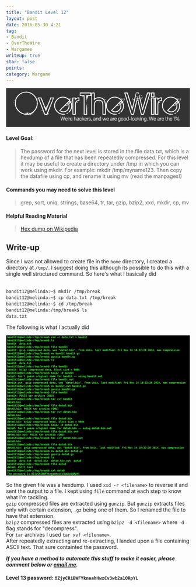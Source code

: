 ```yaml
---
title: "Bandit Level 12"
layout: post
date: 2016-05-30 4:21
tag:
- Bandit
- OverTheWire
- Wargames
writeup: true
star: false
points:
category: Wargame
---
```


![OverTheWire logo](/assets/images/OverTheWire/logo.png)

#### Level Goal:

>The password for the next level is stored in the file data.txt, which is a hexdump of a file that has been repeatedly compressed. For this level it may be useful to create a directory under /tmp in which you can work using mkdir. For example: mkdir /tmp/myname123. Then copy the datafile using cp, and rename it using mv (read the manpages!)

#### Commands you may need to solve this level

>grep, sort, uniq, strings, base64, tr, tar, gzip, bzip2, xxd, mkdir, cp, mv

#### Helpful Reading Material

>[Hex dump on Wikipedia](http://en.wikipedia.org/wiki/Hex_dump)

## Write-up

Since I was not allowed to create file in the `home` directory, I created a directory at `/tmp/`. I suggest doing this although its possible to do this with a single well structured command. So here's what I basically did

~~~bash

bandit12@melinda:~$ mkdir /tmp/break
bandit12@melinda:~$ cp data.txt /tmp/break
bandit12@melinda:~$ cd /tmp/break
bandit12@melinda:/tmp/break$ ls
data.txt
~~~

The following is what I actually did

![Solution](/assets/images/OverTheWire/Bandit/level12_solve.png)

So the given file was a hexdump. I used `xxd -r <filename>` to reverse it and sent the output to a file. I kept using `file` command at each step to know what I'm tackling.<br> `gzip` compressed files are extracted using `gunzip`. But `gunzip` extracts files only with certain extension, `.gz` being one of them. So I renamed the file to have that extension. <br>`bzip2` compressed files are extracted using `bzip2 -d <filename>` where `-d` flag stands for "decompress". <br>For `tar` archives I used `tar xvf <filename>`.<br> After repeatedly extracting and re-extracting, I landed upon a file containing ASCII text. That sure containted the password.

***If you have a method to automate this stuff to make it easier, please comment below or [email me](http://www.google.com/recaptcha/mailhide/d?k=01VG-M2zL1CCSeYr97HKgLtA==&c=eoBC31BPlm_BNGxSQFrp_3Zk9kKbEB_gOaoModecKZo=).***

#### Level 13 password: `8ZjyCRiBWFYkneahHwxCv3wb2a1ORpYL`
